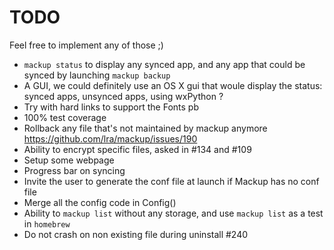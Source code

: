 # TODO

Feel free to implement any of those ;)

- `mackup status` to display any synced app, and any app that could be synced
  by launching `mackup backup`
- A GUI, we could definitely use an OS X gui that woule display the status:
  synced apps, unsynced apps, using wxPython ?
- Try with hard links to support the Fonts pb
- 100% test coverage
- Rollback any file that's not maintained by mackup anymore
  https://github.com/lra/mackup/issues/190
- Ability to encrypt specific files, asked in #134 and #109
- Setup some webpage
- Progress bar on syncing
- Invite the user to generate the conf file at launch if Mackup has no conf
  file
- Merge all the config code in Config()
- Ability to `mackup list` without any storage, and use `mackup list` as a test
  in `homebrew`
- Do not crash on non existing file during uninstall #240
